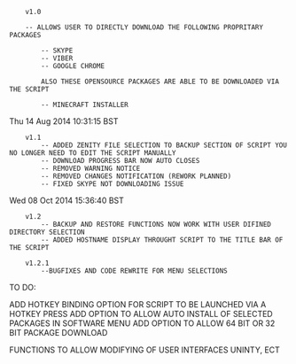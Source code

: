 		v1.0			
	
		-- ALLOWS USER TO DIRECTLY DOWNLOAD THE FOLLOWING PROPRITARY PACKAGES 
	
			-- SKYPE
			-- VIBER 
			-- GOOGLE CHROME

			ALSO THESE OPENSOURCE PACKAGES ARE ABLE TO BE DOWNLOADED VIA THE SCRIPT

			-- MINECRAFT INSTALLER 



Thu 14 Aug 2014 10:31:15 BST 
		
		v1.1
			-- ADDED ZENITY FILE SELECTION TO BACKUP SECTION OF SCRIPT YOU NO LONGER NEED TO EDIT THE SCRIPT MANUALLY
			-- DOWNLOAD PROGRESS BAR NOW AUTO CLOSES
			-- REMOVED WARNING NOTICE 
			-- REMOVED CHANGES NOTIFICATION (REWORK PLANNED)
			-- FIXED SKYPE NOT DOWNLOADING ISSUE


Wed 08 Oct 2014 15:36:40 BST 

		v1.2
			-- BACKUP AND RESTORE FUNCTIONS NOW WORK WITH USER DIFINED DIRECTORY SELECTION
			-- ADDED HOSTNAME DISPLAY THROUGHT SCRIPT TO THE TITLE BAR OF THE SCRIPT
		
		v1.2.1
			--BUGFIXES AND CODE REWRITE FOR MENU SELECTIONS
			
			

TO DO:

ADD HOTKEY BINDING OPTION FOR SCRIPT TO BE LAUNCHED VIA A HOTKEY PRESS
ADD OPTION TO ALLOW AUTO INSTALL OF SELECTED PACKAGES IN SOFTWARE MENU 
ADD OPTION TO ALLOW 64 BIT OR 32 BIT PACKAGE DOWNLOAD 

FUNCTIONS TO ALLOW MODIFYING OF USER INTERFACES UNINTY, ECT 
